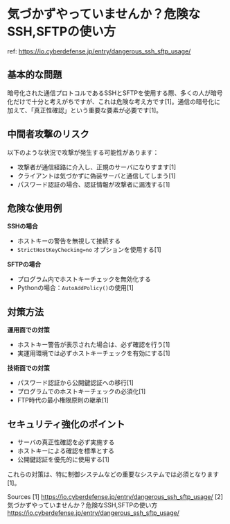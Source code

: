 # 気づかずやっていませんか？危険なSSH,SFTPの使い方

ref: <https://io.cyberdefense.jp/entry/dangerous_ssh_sftp_usage/>

## 基本的な問題

暗号化された通信プロトコルであるSSHとSFTPを使用する際、多くの人が暗号化だけで十分と考えがちですが、これは危険な考え方です[1]。通信の暗号化に加えて、「真正性確認」という重要な要素が必要です[1]。

## 中間者攻撃のリスク

以下のような状況で攻撃が発生する可能性があります：

- 攻撃者が通信経路に介入し、正規のサーバになりすます[1]
- クライアントは気づかずに偽装サーバと通信してしまう[1]
- パスワード認証の場合、認証情報が攻撃者に漏洩する[1]

## 危険な使用例

**SSHの場合**

- ホストキーの警告を無視して接続する
- `StrictHostKeyChecking=no` オプションを使用する[1]

**SFTPの場合**

- プログラム内でホストキーチェックを無効化する
- Pythonの場合：`AutoAddPolicy()`の使用[1]

## 対策方法

**運用面での対策**

- ホストキー警告が表示された場合は、必ず確認を行う[1]
- 実運用環境では必ずホストキーチェックを有効にする[1]

**技術面での対策**

- パスワード認証から公開鍵認証への移行[1]
- プログラムでのホストキーチェックの必須化[1]
- FTP時代の最小権限原則の継承[1]

## セキュリティ強化のポイント

- サーバの真正性確認を必ず実施する
- ホストキーによる確認を標準とする
- 公開鍵認証を優先的に使用する[1]

これらの対策は、特に制御システムなどの重要なシステムでは必須となります[1]。

Sources
[1]  <https://io.cyberdefense.jp/entry/dangerous_ssh_sftp_usage/>
[2] 気づかずやっていませんか？危険なSSH,SFTPの使い方 <https://io.cyberdefense.jp/entry/dangerous_ssh_sftp_usage/>
